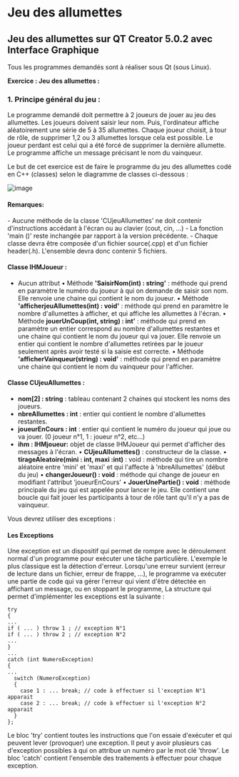 # Jeu des allumettes
## Jeu des allumettes sur QT Creator 5.0.2 avec Interface Graphique 

Tous les programmes demandés sont à réaliser sous Qt (sous Linux).
  
**Exercice : Jeu des allumettes :**
  
### 1. Principe général du jeu :
<p>
  Le programme demandé doit permettre à 2 joueurs de jouer au jeu des allumettes.
  Les joueurs doivent saisir leur nom. Puis, l'ordinateur affiche aléatoirement une série de 5 à 35 allumettes.
  Chaque joueur choisit, à tour de rôle, de supprimer 1,2 ou 3 allumettes lorsque cela est possible.
  Le joueur perdant est celui qui a été forcé de supprimer la dernière allumette.
  Le programme affiche un message précisant le nom du vainqueur.

  Le but de cet exercice est de faire le programme du jeu des allumettes codé en C++ (classes) selon le diagramme de classes ci-dessous :

![image](https://user-images.githubusercontent.com/97070339/215148630-e1ea09cd-6056-4abb-bd2b-475d27ccb138.png)

</p>

#### Remarques:

<p>
  - Aucune méthode de la classe 'CUjeuAllumettes' ne doit contenir d'instructions accédant à l'écran ou au clavier (cout, cin, ...)
  - La fonction 'main ()' reste inchangée par rapport à la version précédente.
  - Chaque classe devra être composée d'un fichier source(.cpp) et d'un fichier header(.h). L'ensemble devra donc contenir 5 fichiers.
</p>

#### **Classe IHMJoueur :**

  - Aucun attribut
  • Méthode **'SaisirNom(int) : string'** : méthode qui prend en paramètre le numéro du joueur à qui on demande de saisir son nom. Elle renvoie une chaine qui contient le nom du joueur.
  • Méthode **'afficherjeuAllumettes(int) : void'** : méthode qui prend en paramètre le nombre d'allumettes à afficher, et qui affiche les allumettes à l'écran.
  • Méthode **jouerUnCoup(int, string) : int'** : méthode qui prend en paramètre un entier correspond au nombre d'allumettes restantes et une chaine qui contient le nom du joueur qui va jouer. Elle renvoie un entier qui contient le nombre d'allumettes retirées par le joueur seulement après avoir testé si la saisie est correcte.
  • Méthode **'afficherVainqueur(string) : void'** : méthode qui prend en paramètre une chaine qui contient le nom du vainqueur pour l'afficher.
  

#### **Classe CUjeuAllumettes :**

  - **nom[2] : string** : tableau contenant 2 chaines qui stockent les noms des joueurs.
  - **nbreAllumettes : int** : entier qui contient le nombre d'allumettes restantes.
  - **joueurEnCours : int** : entier qui contient le numéro du joueur qui joue ou va jouer. (0 joueur n°1, 1 : joueur n°2, etc...)
  - **ihm : IHMjoueur:** objet de classe IHMJoueur qui permet d'afficher des messages à l'écran.
  • **CUjeuAllumettes()** : constructeur de la classe.
  • **tirageAleatoire(mini : int, maxi :int)** : void : méthode qui tire un nombre aléatoire entre 'mini' et 'maxi' et qui l'affecte à 'nbreAllumettes' (début du jeu)
  • **changerJoueur() : void** : méthode qui change de joueur en modifiant l'attribut 'joueurEnCours'
  • **JouerUnePartie() : void** : méthode principale du jeu qui est appelée pour lancer le jeu. Elle contient une boucle qui fait jouer les participants à tour de rôle tant qu'il n'y a pas de vainqueur.


Vous devrez utiliser des exceptions :
#### **Les Exceptions**
<p>
  Une exception est un dispositif qui permet de rompre avec le déroulement normal d'un programme pour exécuter une tâche particulière.
  L'exemple le plus classique est la détection d'erreur. Lorsqu'une erreur survient (erreur de lecture dans un fichier, erreur de frappe, ...), le programme va exécuter une partie de code qui va gérer l'erreur qui vient d'être détectée en affichant un message, ou en stoppant le programme, La structure qui permet d'implémenter
  les exceptions est la suivante :

```
try
{
...
if ( ... ) throw 1 ; // exception N°1
if ( ... ) throw 2 ; // exception N°2
...
}
...
catch (int NumeroException)
{
...
  switch (NumeroException)
  {
    case 1 : ... break; // code à effectuer si l'exception N°1 apparait
    case 2 : ... break; // code à effectuer si l'exception N°2 apparait
  }
};
```

  Le bloc 'try' contient toutes les instructions que l'on essaie d'exécuter et qui peuvent lever (provoquer) une exception. Il peut y avoir plusieurs cas d'exception possibles à qui on attribue un numéro par le mot clé 'throw'.
  Le bloc 'catch' contient l'ensemble des traitements à effectuer pour chaque exception.
</p>
